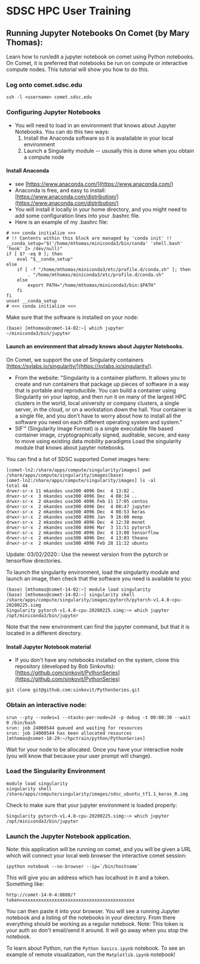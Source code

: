 # SDSC HPC User Training
 
## Running Jupyter Notebooks On Comet (by Mary Thomas): 
Learn how to run/edit a jupyter notebook on comet using Python notebooks. On Comet, it is preferred that notebooks be run on compute or interactive compute nodes. This tutorial will show you how to do this.

### Log onto comet.sdsc.edu  

```
ssh -l <username> comet.sdsc.edu
```


### Configuring Jupyter Notebooks
* You will need to load in an environment that knows about Jupyter Notebooks. You can do this two ways:
   1. Install the Anaconda software so it is avalailable in your local environment
   2. Launch a Singularity module -- ususally this is done when you obtain a compute node

#### Install Anaconda 
* see [https://www.anaconda.com/](https://www.anaconda.com/)
* Anaconda is free, and easy to install: [https://www.anaconda.com/distribution/](https://www.anaconda.com/distribution/)
* You will install it locally in your home directory, and you might need to add some configuration lines into your .bashrc file.
* Here is an example of my .bashrc file:

```
# >>> conda initialize >>>
# !! Contents within this block are managed by 'conda init' !!
__conda_setup="$('/home/mthomas/miniconda3/bin/conda' 'shell.bash' 'hook' 2> /dev/null)"
if [ $? -eq 0 ]; then
    eval "$__conda_setup"
else
    if [ -f "/home/mthomas/miniconda3/etc/profile.d/conda.sh" ]; then
        . "/home/mthomas/miniconda3/etc/profile.d/conda.sh"
    else
        export PATH="/home/mthomas/miniconda3/bin:$PATH"
    fi
fi
unset __conda_setup
# <<< conda initialize <<<
```

Make sure that the software is installed on your node:
```
(base) [mthomas@comet-14-02:~] which jupyter
~/miniconda3/bin/jupyter
```

#### Launch an environment that already knows about Jupyter Notebooks.
On Comet, we support the use of Singularity containers [https://sylabs.io/singularity/](https://sylabs.io/singularity/).
   * From the website: "Singularity is a container platform. It allows you to create and run containers that package up pieces of software in a way that is portable and reproducible. You can build a container using Singularity on your laptop, and then run it on many of the largest HPC clusters in the world, local university or company clusters, a single server, in the cloud, or on a workstation down the hall. Your container is a single file, and you don’t have to worry about how to install all the software you need on each different operating system and system."
   * SIF™ (Singularity Image Format) is a single executable file based container image, cryptographically signed, auditable, secure, and easy to move using existing data mobility paradigms
Load the singularity module that knows about jupyter notebooks.

You can find a list of SDSC supported Comet images here:
```
[comet-ln2:/share/apps/compute/singularity/images] pwd
/share/apps/compute/singularity/images(base) 
[omet-ln2:/share/apps/compute/singularity/images] ls -al
total 44
drwxr-sr-x 11 mkandes use300 4096 Dec  4 13:02 .
drwxr-sr-x  3 mkandes use300 4096 Dec  4 08:34 ..
drwxr-sr-x  2 mkandes use300 4096 Feb 11 17:05 centos
drwxr-sr-x  2 mkandes use300 4096 Dec  4 08:47 jupyter
drwxr-sr-x  2 mkandes use300 4096 Dec  4 08:53 keras
drwxr-sr-x  2 mkandes use300 4096 Jan  9 16:00 meep
drwxr-sr-x  2 mkandes use300 4096 Dec  4 12:38 mxnet
drwxr-sr-x  2 mkandes use300 4096 Mar  3 11:51 pytorch
drwxr-sr-x  2 mkandes use300 4096 Dec  4 13:00 tensorflow
drwxr-sr-x  2 mkandes use300 4096 Dec  4 13:03 theano
drwxr-sr-x  2 mkandes use300 4096 Feb 28 11:22 ubuntu
```

Update:  03/02/2020:: Use the newest version from the pytorch or tensorflow directories. 

To launch the singularity environment, load the singularity module and launch an image, then check that the software you need is available to you:
```
(base) [mthomas@comet-14-02:~] module load singularity
(base) [mthomas@comet-14-02:~] singularity shell /share/apps/compute/singularity/images/pytorch/pytorch-v1.4.0-cpu-20200225.simg
Singularity pytorch-v1.4.0-cpu-20200225.simg:~> which jupyter
/opt/miniconda3/bin/jupyter
```
Note that the new environment can find the jupyter command, but that it is located in a different directory.

#### Install Jupyter Notebook material
* If you don't have any notebooks installed on the system, clone this repository (developed by Bob Sinkovits):   [https://github.com/sinkovit/PythonSeries](https://github.com/sinkovit/PythonSeries)
```
git clone git@github.com:sinkovit/PythonSeries.git
```

### Obtain an interactive node:

```
srun --pty --nodes=1 --ntasks-per-node=24 -p debug -t 00:00:30 --wait 0 /bin/bash
srun: job 24000544 queued and waiting for resources
srun: job 24000544 has been allocated resources
[mthomas@comet-18-29:~/hpctrain/python/PythonSeries] 
```
Wait for your node to be allocated. Once you have your interactive node (you will know that because your user prompt will change).

### Load the Singularity Environment

```
module load singularity
singularity shell /share/apps/compute/singularity/images/sdsc_ubuntu_tf1.1_keras_R.img
```
Check to make sure that your jupyter environment is loaded properly:
```
Singularity pytorch-v1.4.0-cpu-20200225.simg:~> which jupyter
/opt/miniconda3/bin/jupyter
```

### Launch the Jupyter Notebook application. 
Note: this application will be running on comet, and you will be given a URL which will connect your local web browser the interactive comet session:
```
ipython notebook --no-browser --ip=`/bin/hostname`
```
This will give you an address which has localhost in it and a token. Something
like:
```
http://comet-14-0-4:8888/?token=xxxxxxxxxxxxxxxxxxxxxxxxxxxxxxxxxxxxxxxxxx
```
You can then paste it into your browser. You will see a running Jupyter
notebook and a listing of the notebooks in your directory. From there everything should be working as a regular notebook.
Note: This token is your auth so don't email/send it around. It will go away when you stop the notebook. 

To learn about Python, run the ```Python basics.ipynb```   notebook.
To see an example of remote visualization, run the  ```Matplotlib.ipynb```  notebook!


